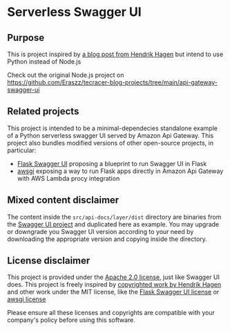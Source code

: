 # Serverless Swagger UI

## Purpose

This is project inspired by [a blog post from Hendrik Hagen](https://www.tecracer.com/blog/2023/03/serverless-swagger-ui-for-aws-api-gateway.html) but intend to use Python instead of Node.js

Check out the original Node.js project on https://github.com/Eraszz/tecracer-blog-projects/tree/main/api-gateway-swagger-ui

## Related projects

This project is intended to be a minimal-dependecies standalone example of a Python serverless swagger UI served by Amazon Api Gateway. This project also bundles modified versions of other open-source projects, in particular:

- [Flask Swagger UI](https://github.com/sveint/flask-swagger-ui/tree/master) proposing a blueprint to run Swagger UI in Flask
- [awsgi](https://github.com/slank/awsgi/tree/master) exposing a way to run Flask apps directly in Amazon Api Gateway with AWS Lambda procy integration

## Mixed content disclaimer

The content inside the `src/api-docs/layer/dist` directory are binaries from the [Swagger UI project](https://github.com/swagger-api/swagger-ui) and duplicated here as example. You may upgrade or downgrade you Swagger UI version according to your need by downloading the appropriate version and copying inside the directory.

## License disclaimer

This project is provided under the [Apache 2.0 license](LICENSE.txt), just like Swagger UI does. This project is freely inspired by [copyrighted work by Hendrik Hagen](https://github.com/Eraszz/tecracer-blog-projects/tree/main/api-gateway-swagger-ui) and other work under the MIT license, like the [Flask Swagger UI license](https://github.com/sveint/flask-swagger-ui/blob/master/LICENSE) or [awsgi license](https://github.com/slank/awsgi/blob/master/LICENSE.txt)

Please ensure all these licenses and copyrights are compatible with your company's policy before using this software.
